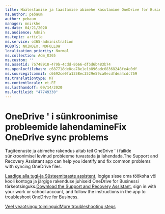 ```yaml
---
title: Häälestamise ja taastamise abimehe kasutamine OneDrive for Businessi tõrkeotsinguks
ms.author: pebaum
author: pebaum
manager: mnirkhe
ms.date: 04/21/2020
ms.audience: Admin
ms.topic: article
ms.service: o365-administration
ROBOTS: NOINDEX, NOFOLLOW
localization_priority: Normal
ms.collection: Adm_O365
ms.custom: ''
ms.assetid: 76748918-479b-4cdd-8666-dfbd6b483b74
ms.openlocfilehash: c687718de8ca78e1e1b896adc08368248fe4e0df
ms.sourcegitcommit: c6692ce0fa1358ec3529e59ca0ecdfdea4cdc759
ms.translationtype: MT
ms.contentlocale: et-EE
ms.lasthandoff: 09/14/2020
ms.locfileid: "47749330"
---
```

# <a name="fix-onedrive-sync-problems"></a><span data-ttu-id="8de22-102">OneDrive ' i sünkroonimise probleemide lahendamine</span><span class="sxs-lookup"><span data-stu-id="8de22-102">Fix OneDrive sync problems</span></span>

<span data-ttu-id="8de22-103">Tugiteenuste ja abimehe rakendus aitab teil OneDrive ' i failide sünkroonimisel levinud probleeme tuvastada ja lahendada.</span><span class="sxs-lookup"><span data-stu-id="8de22-103">The Support and Recovery Assistant app can help you identify and fix common problems with syncing OneDrive files.</span></span> 
  
<span data-ttu-id="8de22-104">[Laadige alla tugi-ja Süsteemitaaste assistent](https://aka.ms/sara), logige sisse oma töökoha või kooli kontoga ja järgige rakenduse juhiseid OneDrive for Businessi tõrkeotsinguks.</span><span class="sxs-lookup"><span data-stu-id="8de22-104">[Download the Support and Recovery Assistant](https://aka.ms/sara), sign in with your work or school account, and follow the instructions in the app to troubleshoot OneDrive for Business.</span></span> 
  
[<span data-ttu-id="8de22-105">Veel veaotsingu toiminguid</span><span class="sxs-lookup"><span data-stu-id="8de22-105">More troubleshooting steps</span></span>](https://go.microsoft.com/fwlink/?linkid=872097)
  

